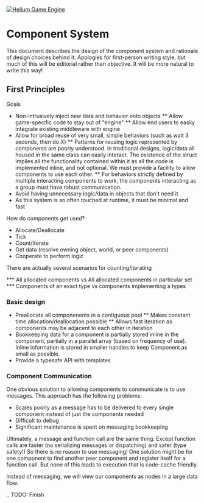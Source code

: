 <a href="http://heliumproject.org/">![Helium Game Engine](https://raw.github.com/HeliumProject/Helium/master/Data/Textures/Helium.png)</a>

# Component System #

This document describes the design of the component system and rationale of design choices behind it. Apologies for first-person writing style, but much of this will be editorial rather than objective. It will be more natural to write this way!

## First Principles ##

Goals

* Non-intrusively inject new data and behavior onto objects
** Allow game-specific code to stay out of "engine"
** Allow end users to easily integrate existing middleware with engine
* Allow for broad reuse of very small, simple behaviors (such as wait 3 seconds, then do X)
** Patterns for reusing logic represented by components are poorly understood. In traditional designs, logic/data all housed in the same class can easily interact. The existence of the struct implies all the functionality contained within it as all the code is implemented inline, and not optional. We must provide a facility to allow components to use each other.
** For behaviors strictly defined by multiple interacting components to work, the components interacting as a group must have robust communication.
* Avoid having unnecessary logic/data in objects that don't need it
* As this system is so often touched at runtime, it must be minimal and fast

How do components get used?

* Allocate/Deallocate
* Tick
* Count/Iterate
* Get data (resolve owning object, world, or peer components)
* Cooperate to perform logic

There are actually several scenarios for counting/iterating

*** All allocated components vs All allocated components in particular set
*** Components of an exact type vs components implementing a types

### Basic design ###

* Preallocate all componenents in a contiguous pool
** Makes constant time allocation/deallocation possible
** Allows fast iteration as components may be adjacent to each other in iteration
* Bookkeeping data for a component is partially stored inline in the component, partially in a parallel array (based on frequency of use). Inline information is stored in smaller handles to keep Component as small as possible.
* Provide a typesafe API with templates

### Component Communication ###

One obvious solution to allowing components to communicate is to use messages. This approach has the following problems:

* Scales poorly as a message has to be delivered to every single component instead of just the components needed
* Difficult to debug
* Significant maintenance is spent on messaging bookkeeping

Ultimately, a message and function call are the same thing. Except function calls are faster (no serializing messages or dispatching) and safer (type safety!) So there is no reason to use messaging! One solution might be for one component to find another peer component and register itself for a function call. But none of this leads to execution that is code-cache friendly.

Instead of messaging, we will view our components as nodes in a large data flow.

.. TODO: Finish